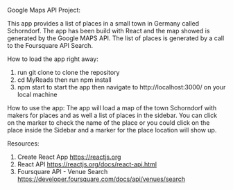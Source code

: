 Google Maps API Project:

This app provides a list of places in a small town in Germany called Schorndorf. The app has been build with React and the map showed is generated by the Google MAPS API.
The list of places is generated by a call to the Foursquare API Search.


How to load the app right away:
1. run git clone to clone the repository
2. cd MyReads then run npm install
3. npm start to start the app then navigate to http://localhost:3000/ on your local machine


How to use the app:
The app will load a map of the town Schorndorf with makers for places and as well a list of places in the sidebar. You can click on the marker to check the name of the place or you could click on the place inside the Sidebar and a marker for the place location will show up.


Resources:
1. Create React App
https://reactjs.org
2. React API
https://reactjs.org/docs/react-api.html
3. Foursquare API - Venue Search
https://developer.foursquare.com/docs/api/venues/search
